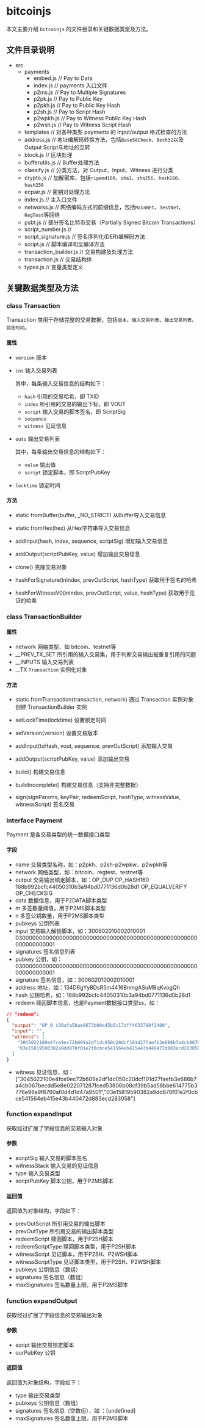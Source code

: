 # bitcoinjs
本文主要介绍 `bitcoinjs` 的文件目录和关键数据类型及方法。

## 文件目录说明
- src
  - payments
    - embed.js       // Pay to Data
    - index.js       // payments 入口文件
    - p2ms.js        // Pay to Multiple Signatures
    - p2pk.js        // Pay to Public Key
    - p2pkh.js       // Pay to Public Key Hash
    - p2sh.js        // Pay to Script Hash
    - p2wpkh.js      // Pay to Witness Public Key Hash
    - p2wsh.js       // Pay to Witness Script Hash
  - templates      // 对各种类型 payments 的 input/output 格式检查的方法
  - address.js     // 地址编解码转换方法，包括`Base58Check`、`Bech32`以及Output Script与地址的互转
  - block.js       // 区块处理
  - bufferutils.js // Buffer处理方法
  - classify.js    // 分类方法，对 Output、Input、Witness 进行分类
  - crypto.js      // 加解密库，包括`ripemd160`、`sha1`、`sha256`、`hash160`、`hash256`
  - ecpair.js      // 密钥对处理方法
  - index.js       // 主入口文件
  - networks.js    // 网络编码方式的前缀信息，包括`MainNet`、`TestNet`、`RegTest`等网络
  - psbt.js        // 部分签名比特币交易（Partially Signed Bitcoin Transactions）
  - script_number.js       // 
  - script_signature.js    // 签名序列化(DER)编解码方法
  - script.js              // 脚本编译和反编译方法
  - transaction_builder.js // 交易构建及处理方法
  - transaction.js         // 交易结构体
  - types.js               // 变量类型定义

## 关键数据类型及方法

### class Transaction
Transaction 类用于存储完整的交易数据，包括`版本`、`输入交易列表`、`输出交易列表`、`锁定时间`。

#### 属性
- `version` 版本

- `ins` 输入交易列表

  其中，每条输入交易信息的结构如下：
  - `hash` 引用的交易哈希，即 TXID
  - `index` 所引用的交易的输出下标，即 VOUT
  - `script` 输入交易的脚本签名，即 ScriptSig
  - `sequence`
  - `witness` 见证信息

- `outs` 输出交易列表

  其中，每条输出交易信息的结构如下：
  - `value` 输出值
  - `script` 锁定脚本，即 ScriptPubKey

- `locktime` 锁定时间

#### 方法
- static fromBuffer(buffer, _NO_STRICT)
从Buffer导入交易信息

- static fromHex(hex)
从Hex字符串导入交易信息

- addInput(hash, index, sequence, scriptSig)
增加输入交易信息

- addOutput(scriptPubKey, value)
增加输出交易信息

- clone()
克隆交易对象

- hashForSignature(inIndex, prevOutScript, hashType)
获取用于签名的哈希

- hashForWitnessV0(inIndex, prevOutScript, value, hashType) 
获取用于见证的哈希

### class TransactionBuilder

#### 属性
- network 网络类型，如 bitcoin、testnet等
- __PREV_TX_SET 所引用的输入交易集，用于判断交易输出被重复引用的问题
- __INPUTS 输入交易列表
- __TX `Transaction` 实例化对象

#### 方法
- static fromTransaction(transaction, network)
通过 Transaction 实例对象创建 TransactionBuilder 实例

- setLockTime(locktime)
设置锁定时间

- setVersion(version)
设置交易版本

- addInput(txHash, vout, sequence, prevOutScript)
添加输入交易

- addOutput(scriptPubKey, value)
添加输出交易

- build()
构建交易信息

- buildIncomplete()
构建交易信息（支持非完整数据）

- sign(signParams, keyPair, redeemScript, hashType, witnessValue, witnessScript)
签名交易

### interface Payment
Payment 是各交易类型的统一数据接口类型

#### 字段
- name 交易类型名称，如：p2pkh、p2sh-p2wpkw、p2wpkh等
- network 网络类型，如：bitcoin、regtest、testnet等
- output 交易输出锁定脚本，如：OP_DUP OP_HASH160 168b992bcfc44050310b3a94bd0771136d0b28d1 OP_EQUALVERIFY OP_CHECKSIG
- data 数据信息，用于P2DATA脚本类型
- m 多签数量阈值，用于P2MS脚本类型
- n 多签公钥数量，用于P2MS脚本类型
- pubkeys 公钥列表
- input 交易输入解锁脚本，如：300602010002010001 030000000000000000000000000000000000000000000000000000000000000001
- signatures 签名信息列表
- pubkey 公钥，如：030000000000000000000000000000000000000000000000000000000000000001
- signature 签名信息，如：300602010002010001
- address 地址，如：134D6gYy8DsR5m4416BnmgASuMBqKvogQh
- hash 公钥哈希，如：168b992bcfc44050310b3a94bd0771136d0b28d1
- redeem 赎回脚本信息，也是Payment数据接口类型ss，如：
```json
// "redeem":
{
  "output": "OP_0 c30afa58ae0673b00a45b5c17dff4633780f1400",
  "input": "",
  "witness": [
    "3045022100e4fce9ec72b609a2df1dc050c20dcf101d27faefb3e686b7a4cb067becdd5e8e022071287fced53806b08cf39b5ad58bbe614775b3776e98a9f8760af0d4d1d47a9501",
    "03e15819590382a9dd878f01e2f0cbce541564eb415e43b440472d883ecd283058"
  ]
}
```
- witness 见证信息，如：["3045022100e4fce9ec72b609a2df1dc050c20dcf101d27faefb3e686b7a4cb067becdd5e8e022071287fced53806b08cf39b5ad58bbe614775b3776e98a9f8760af0d4d1d47a9501","03e15819590382a9dd878f01e2f0cbce541564eb415e43b440472d883ecd283058"]

### function expandInput
获取经过扩展了字段信息的交易输入对象

#### 参数
- scriptSig 输入交易的脚本签名
- witnessStack 输入交易的见证信息
- type 输入交易类型
- scriptPubKey 脚本公钥，用于P2MS脚本

#### 返回值
返回值为对象结构，字段如下：
- prevOutScript 所引用交易的输出脚本
- prevOutType 所引用交易的输出脚本类型
- redeemScript 赎回脚本，用于P2SH脚本
- redeemScriptType 赎回脚本类型，用于P2SH脚本
- witnessScript 见证脚本，用于P2SH、P2WSH脚本
- witnessScriptType 见证脚本类型，用于P2SH、P2WSH脚本
- pubkeys 公钥信息（数组）
- signatures 签名信息（数组）
- maxSignatures 签名数量上限，用于P2MS脚本

### function expandOutput
获取经过扩展了字段信息的交易输出对象

#### 参数
- script 输出交易锁定脚本
- ourPubKey 公钥

#### 返回值
返回值为对象结构，字段如下：
- type 输出交易类型
- pubkeys 公钥信息（数组）
- signatures 签名信息（空数组），如
：[undefined]
- maxSignatures 签名数量上限，用于P2MS脚本
